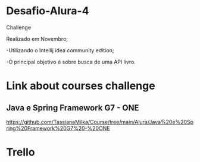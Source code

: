 # Desafio-Alura-4
Challenge

Realizado em Novembro;

-Utilizando o Intellij idea community edition;

-O principal objetivo é sobre busca  de uma API livro.


# Link about courses challenge

##  Java e Spring Framework G7 - ONE

https://github.com/TassianaMilka/Course/tree/main/Alura/Java%20e%20Spring%20Framework%20G7%20-%20ONE


# Trello


## 
